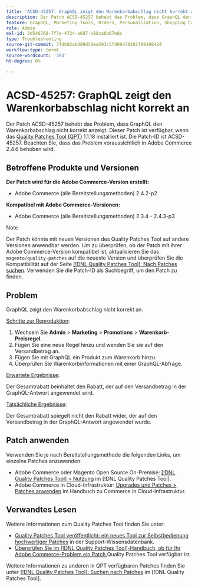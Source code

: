 ```yaml
---
title: 'ACSD-45257: GraphQL zeigt den Warenkorbabschlag nicht korrekt an'
description: Der Patch ACSD-45257 behebt das Problem, dass GraphQL den Warenkorbabschlag nicht korrekt anzeigt. Dieser Patch ist verfügbar, wenn das [Quality Patches Tool (QPT)](https://experienceleague.adobe.com/en/docs/commerce-operations/tools/quality-patches-tool/quality-patches-tool-to-self-serve-quality-patches) 1.1.18 installiert ist. Die Patch-ID ist ACSD-45257. Beachten Sie, dass das Problem voraussichtlich in Adobe Commerce 2.4.6 behoben wird.
feature: GraphQL, Marketing Tools, Orders, Personalization, Shopping Cart
role: Admin
exl-id: 3d546768-7f7e-4724-a6d7-c88ca6b67e8c
type: Troubleshooting
source-git-commit: 7fdb02a6d89d50ea593c5fd99d78101f89198424
workflow-type: tm+mt
source-wordcount: '393'
ht-degree: 0%

---
```


# ACSD-45257: GraphQL zeigt den Warenkorbabschlag nicht korrekt an

Der Patch ACSD-45257 behebt das Problem, dass GraphQL den Warenkorbabschlag nicht korrekt anzeigt. Dieser Patch ist verfügbar, wenn das [Quality Patches Tool (QPT)](https://experienceleague.adobe.com/en/docs/commerce-operations/tools/quality-patches-tool/quality-patches-tool-to-self-serve-quality-patches) 1.1.18 installiert ist. Die Patch-ID ist ACSD-45257. Beachten Sie, dass das Problem voraussichtlich in Adobe Commerce 2.4.6 behoben wird.

## Betroffene Produkte und Versionen

**Der Patch wird für die Adobe Commerce-Version erstellt:**

* Adobe Commerce (alle Bereitstellungsmethoden) 2.4.2-p2

**Kompatibel mit Adobe Commerce-Versionen:**

* Adobe Commerce (alle Bereitstellungsmethoden) 2.3.4 - 2.4.3-p3

>[!NOTE]
>
>Der Patch könnte mit neuen Versionen des Quality Patches Tool auf andere Versionen anwendbar werden. Um zu überprüfen, ob der Patch mit Ihrer Adobe Commerce-Version kompatibel ist, aktualisieren Sie das `magento/quality-patches` auf die neueste Version und überprüfen Sie die Kompatibilität auf der Seite [[!DNL Quality Patches Tool]: Nach Patches suchen](https://experienceleague.adobe.com/en/docs/commerce-operations/tools/quality-patches-tool/quality-patches-tool-to-self-serve-quality-patches). Verwenden Sie die Patch-ID als Suchbegriff, um den Patch zu finden.

## Problem

GraphQL zeigt den Warenkorbabschlag nicht korrekt an.

<u>Schritte zur Reproduktion</u>:

1. Wechseln Sie **Admin** > **Marketing** > **Promotions** > **Warenkorb-Preisregel**.
1. Fügen Sie eine neue Regel hinzu und wenden Sie sie auf den Versandbetrag an.
1. Fügen Sie mit GraphQL ein Produkt zum Warenkorb hinzu.
1. Überprüfen Sie Warenkorbinformationen mit einer GraphQL-Abfrage.

<u>Erwartete Ergebnisse</u>:

Der Gesamtrabatt beinhaltet den Rabatt, der auf den Versandbetrag in der GraphQL-Antwort angewendet wird.

<u>Tatsächliche Ergebnisse</u>:

Der Gesamtrabatt spiegelt nicht den Rabatt wider, der auf den Versandbetrag in der GraphQL-Antwort angewendet wurde.

## Patch anwenden

Verwenden Sie je nach Bereitstellungsmethode die folgenden Links, um einzelne Patches anzuwenden:

* Adobe Commerce oder Magento Open Source On-Premise: [[!DNL Quality Patches Tool] > Nutzung](/help/tools/quality-patches-tool/usage.md) im [!DNL Quality Patches Tool].
* Adobe Commerce in Cloud-Infrastruktur: [Upgrades und Patches > Patches anwenden](https://experienceleague.adobe.com/docs/commerce-cloud-service/user-guide/develop/upgrade/apply-patches.html) im Handbuch zu Commerce in Cloud-Infrastruktur.

## Verwandtes Lesen

Weitere Informationen zum Quality Patches Tool finden Sie unter:

* [Quality Patches Tool veröffentlicht: ein neues Tool zur Selbstbedienung hochwertiger Patches](https://experienceleague.adobe.com/en/docs/commerce-operations/tools/quality-patches-tool/quality-patches-tool-to-self-serve-quality-patches) in der Support-Wissensdatenbank.
* [Überprüfen Sie im [!DNL Quality Patches Tool]-Handbuch, ob für Ihr Adobe Commerce-Problem ein Patch ](/help/tools/quality-patches-tool/patches-available-in-qpt/check-patch-for-magento-issue-with-magento-quality-patches.md) Quality Patches Tool verfügbar ist.

Weitere Informationen zu anderen in QPT verfügbaren Patches finden Sie unter [[!DNL Quality Patches Tool]: Suchen nach Patches](https://experienceleague.adobe.com/tools/commerce-quality-patches/index.html) im [!DNL Quality Patches Tool].
